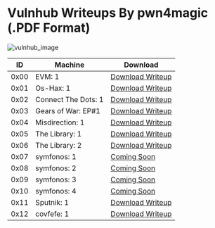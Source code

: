 # Vulnhub Writeups By pwn4magic (.PDF Format)

![vulnhub_image](https://miro.medium.com/max/790/1*3cWQAzxwQovMO3E6bR3xQA.png)

ID | Machine | Download
---- | ---- | ----
0x00 | EVM: 1 | [Download Writeup](https://github.com/pwn4magic/Vulnhub-Writeups/raw/master/machines/EVM_Vulnhub.pdf)
0x01 | Os-Hax: 1 | [Download Writeup](#)
0x02 | Connect The Dots: 1 | [Download Writeup](#)
0x03 | Gears of War: EP#1 | [Download Writeup](#)
0x04 | Misdirection: 1 | [Download Writeup](#)
0x05 | The Library: 1 | [Download Writeup](#)
0x06 | The Library: 2 | [Download Writeup](#)
0x07 | symfonos: 1 | [Coming Soon](#)
0x08 | symfonos: 2 | [Coming Soon](#)
0x09 | symfonos: 3 | [Coming Soon](#)
0x10 | symfonos: 4 | [Coming Soon](#)
0x11 | Sputnik: 1 | [Download Writeup](#)
0x12 | covfefe: 1 | [Download Writeup](#)
